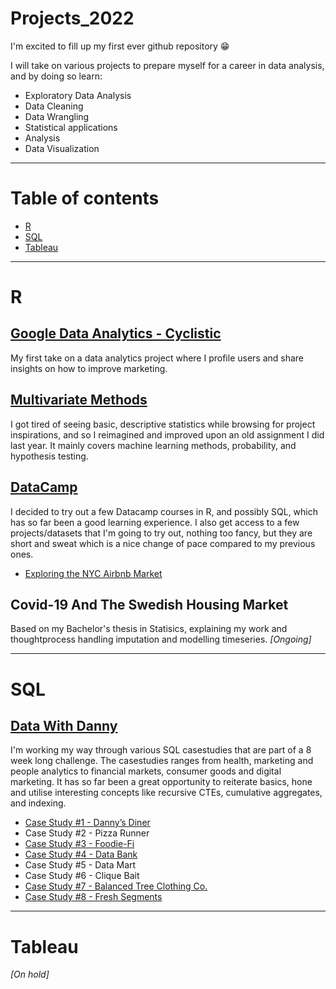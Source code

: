 # Projects_2022

I'm excited to fill up my first ever github repository 😁

I will take on various projects to prepare myself for a career in data analysis, and by doing so learn:

* Exploratory Data Analysis
* Data Cleaning
* Data Wrangling
* Statistical applications
* Analysis 
* Data Visualization
***
# Table of contents 
* <a href="https://github.com/BenjaminSivac/Projects_2022#r">R</a>
* <a href="https://github.com/BenjaminSivac/Projects_2022#sql">SQL</a>
* <a href="https://github.com/BenjaminSivac/Projects_2022#tableau">Tableau</a>
***
# R
## <a href="https://github.com/BenjaminSivac/Projects_2022/blob/main/GoogleDataAnalytics/Cyclistic.md">Google Data Analytics - Cyclistic</a>
My first take on a data analytics project where I profile users and share insights on how to improve marketing. 

## <a href="https://github.com/BenjaminSivac/Projects_2022/blob/main/Multivariate_Methods/Multivariate_methods.md">Multivariate Methods</a>
I got tired of seeing basic, descriptive statistics while browsing for project inspirations, and so I reimagined and improved upon an old assignment I did last year. It mainly covers machine learning methods, probability, and hypothesis testing. 

## <a href="https://github.com/BenjaminSivac/Projects_2022/tree/main/DataCamp">DataCamp</a>
I decided to try out a few Datacamp courses in R, and possibly SQL, which has so far been a good learning experience. I also get access to a few projects/datasets that I'm going to try out, nothing too fancy, but they are short and sweat which is a nice change of pace compared to my previous ones.

* <a href="https://github.com/BenjaminSivac/Projects_2022/blob/main/DataCamp/AirbnbMarket/AirbnbMarket.md">Exploring the NYC Airbnb Market</a>

## Covid-19 And The Swedish Housing Market
Based on my Bachelor's thesis in Statisics, explaining my work and thoughtprocess handling imputation and modelling timeseries. 
*[Ongoing]*
***
# SQL
## <a href="https://github.com/BenjaminSivac/Projects_2022/tree/main/DataWithDanny">Data With Danny</a>
I'm working my way through various SQL casestudies that are part of a 8 week long challenge. The casestudies ranges from health, marketing and people analytics to financial markets, consumer goods and digital marketing. It has so far been a great opportunity to reiterate basics, hone and utilise interesting concepts like recursive CTEs, cumulative aggregates, and indexing. 

* <a href="https://github.com/BenjaminSivac/Projects_2022/blob/main/DataWithDanny/Danny'sDinner/Danny-sDinner.md">Case Study #1 - Danny’s Diner</a>
* Case Study #2 - Pizza Runner
* <a href="https://github.com/BenjaminSivac/Projects_2022/blob/main/DataWithDanny/Foodie-Fi/foodie_fi.md">Case Study #3 - Foodie-Fi</a>
* <a href="https://github.com/BenjaminSivac/Projects_2022/blob/main/DataWithDanny/Databank/databank.md">Case Study #4 - Data Bank</a>
* Case Study #5 - Data Mart
* Case Study #6 - Clique Bait
* <a href="https://github.com/BenjaminSivac/Projects_2022/blob/main/DataWithDanny/BalancedTreeClothingCo/balanced_tree_company_co.md">Case Study #7 - Balanced Tree Clothing Co.</a>
* <a href="https://github.com/BenjaminSivac/Projects_2022/blob/main/DataWithDanny/FreshSegments/Fresh_Segments.md">Case Study #8 - Fresh Segments</a>

***
# Tableau
*[On hold]*
